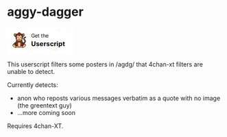 # aggy-dagger

[![Monke][1]][2]

[1]:  https://github.com/speech-ka/aggy-dagger/blob/slavemaster/monke.png?raw=true
[2]:  https://github.com/speech-ka/aggy-dagger/raw/refs/heads/slavemaster/aggy-dagger.user.js "Monke"

This userscript filters some posters in /agdg/ that 4chan-xt filters are unable to detect.

Currently detects:
- anon who reposts various messages verbatim as a quote with no image (the greentext guy)
- ...more coming soon

Requires 4chan-XT.
